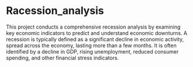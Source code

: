 # Racession_analysis
This project conducts a comprehensive recession analysis by examining key economic indicators to predict and understand economic downturns. A recession is typically defined as a significant decline in economic activity, spread across the economy, lasting more than a few months. It is often identified by a decline in GDP, rising unemployment, reduced consumer spending, and other financial stress indicators.
